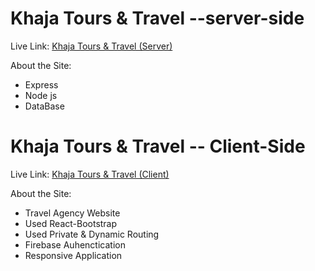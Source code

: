 # Khaja Tours & Travel --server-side

Live Link:  [Khaja Tours & Travel (Server)](https://frightening-pirate-52052.herokuapp.com/businessPackages)

About the Site: 

- Express
- Node js
- DataBase

# Khaja Tours & Travel -- Client-Side

Live Link: [Khaja Tours & Travel (Client)](https://khaja-travels.web.app/)

About the Site: 

- Travel Agency Website
- Used React-Bootstrap
- Used Private & Dynamic Routing
- Firebase Auhenctication
- Responsive Application


